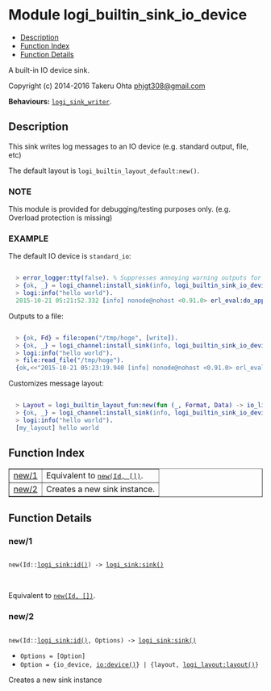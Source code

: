 

# Module logi_builtin_sink_io_device #
* [Description](#description)
* [Function Index](#index)
* [Function Details](#functions)

A built-in IO device sink.

Copyright (c) 2014-2016 Takeru Ohta <phjgt308@gmail.com>

__Behaviours:__ [`logi_sink_writer`](logi_sink_writer.md).

<a name="description"></a>

## Description ##

This sink writes log messages to an IO device (e.g. standard output, file, etc)

The default layout is `logi_builtin_layout_default:new()`.


### <a name="NOTE">NOTE</a> ###

This module is provided for debugging/testing purposes only.
(e.g. Overload protection is missing)


### <a name="EXAMPLE">EXAMPLE</a> ###

The default IO device is `standard_io`:

```erlang

  > error_logger:tty(false). % Suppresses annoying warning outputs for brevity
  > {ok, _} = logi_channel:install_sink(info, logi_builtin_sink_io_device:new()).
  > logi:info("hello world").
  2015-10-21 05:21:52.332 [info] nonode@nohost <0.91.0> erl_eval:do_apply:673 [] hello world
```

Outputs to a file:

```erlang

  > {ok, Fd} = file:open("/tmp/hoge", [write]).
  > {ok, _} = logi_channel:install_sink(info, logi_builtin_sink_io_device:new(Fd), [{if_exists, supersede}]).
  > logi:info("hello world").
  > file:read_file("/tmp/hoge").
  {ok,<<"2015-10-21 05:23:19.940 [info] nonode@nohost <0.91.0> erl_eval:do_apply:673 [] hello world\n">>}
```

Customizes message layout:

```erlang

  > Layout = logi_builtin_layout_fun:new(fun (_, Format, Data) -> io_lib:format("[my_layout] " ++ Format ++ "\n", Data) end).
  > {ok, _} = logi_channel:install_sink(info, logi_builtin_sink_io_device:new(), [{layout, Layout}, {if_exists, supersede}]).
  > logi:info("hello world").
  [my_layout] hello world
```
<a name="index"></a>

## Function Index ##


<table width="100%" border="1" cellspacing="0" cellpadding="2" summary="function index"><tr><td valign="top"><a href="#new-1">new/1</a></td><td>Equivalent to <a href="#new-2"><tt>new(Id, [])</tt></a>.</td></tr><tr><td valign="top"><a href="#new-2">new/2</a></td><td>Creates a new sink instance.</td></tr></table>


<a name="functions"></a>

## Function Details ##

<a name="new-1"></a>

### new/1 ###

<pre><code>
new(Id::<a href="logi_sink.md#type-id">logi_sink:id()</a>) -&gt; <a href="logi_sink.md#type-sink">logi_sink:sink()</a>
</code></pre>
<br />

Equivalent to [`new(Id, [])`](#new-2).

<a name="new-2"></a>

### new/2 ###

<pre><code>
new(Id::<a href="logi_sink.md#type-id">logi_sink:id()</a>, Options) -&gt; <a href="logi_sink.md#type-sink">logi_sink:sink()</a>
</code></pre>

<ul class="definitions"><li><code>Options = [Option]</code></li><li><code>Option = {io_device, <a href="io.md#type-device">io:device()</a>} | {layout, <a href="logi_layout.md#type-layout">logi_layout:layout()</a>}</code></li></ul>

Creates a new sink instance


